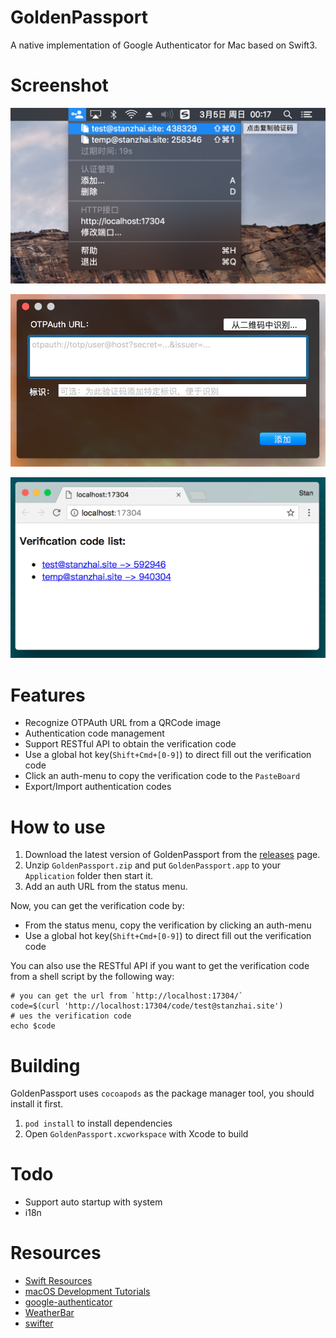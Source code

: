# GoldenPassport

A native implementation of Google Authenticator for Mac based on Swift3.

# Screenshot

![main](screenshot/main.png)

![add](screenshot/add-window.png)

![restful-api](screenshot/restful-api.png)

# Features

- Recognize OTPAuth URL from a QRCode image
- Authentication code management
- Support RESTful API to obtain the verification code
- Use a global hot key(`Shift+Cmd+[0-9]`) to direct fill out the verification code
- Click an auth-menu to copy the verification code to the `PasteBoard`
- Export/Import authentication codes

# How to use

1. Download the latest version of GoldenPassport from the [releases](https://github.com/stanzhai/GoldenPassport/releases) page.
2. Unzip `GoldenPassport.zip` and put `GoldenPassport.app` to your `Application` folder then start it. 
3. Add an auth URL from the status menu.

Now, you can get the verification code by:

- From the status menu, copy the verification by clicking an auth-menu 
- Use a global hot key(`Shift+Cmd+[0-9]`) to direct fill out the verification code

You can also use the RESTful API if you want to get the verification code from a shell script by the following way:

```
# you can get the url from `http://localhost:17304/`
code=$(curl 'http://localhost:17304/code/test@stanzhai.site')
# ues the verification code
echo $code
```

# Building

GoldenPassport uses `cocoapods` as the package manager tool, you should install it first.

1. `pod install` to install dependencies
2. Open `GoldenPassport.xcworkspace` with Xcode to build

# Todo

- Support auto startup with system
- i18n

# Resources

- [Swift Resources](https://developer.apple.com/swift/resources/)
- [macOS Development Tutorials](https://www.raywenderlich.com/category/macos)
- [google-authenticator](https://github.com/google/google-authenticator)
- [WeatherBar](http://footle.org/WeatherBar/)
- [swifter](https://github.com/httpswift/swifter)
